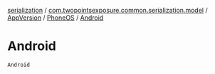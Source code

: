 [serialization](../../../index.md) / [com.twopointsexposure.common.serialization.model](../../index.md) / [AppVersion](../index.md) / [PhoneOS](index.md) / [Android](./-android.md)

# Android

`Android`